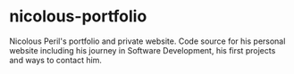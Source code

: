 # nicolous-portfolio
Nicolous Peril's portfolio and private website. Code source for his personal website including his journey in Software Development, his first projects and ways to contact him.
